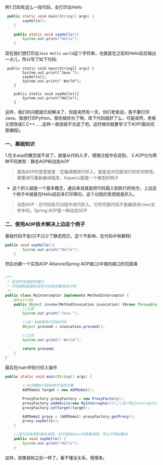 
例1.已知有这么一段代码，会打印出Hello
```java
 public static void main(String[] args) {
        sayHello();
    }
    
    public static void sayHello(){
        System.out.print("Hello");
    }
```
现在我们想打印出``` Java Hello world ```这个字符串，也就是在之前的Hello前后输出一点儿，所以写了如下代码:
```
 public static void main(String[] args) {
        System.out.print("Java ");
        sayHello();
        System.out.print(" World");
    }

    public static void sayHello(){
        System.out.print("Hello");
    }
```
这样，我们的问题就已经解决了，但是突然有一天，你们老板说，我不要打印Java，我想打印Python。那你就好办了啊，改下代码就好了么，可是突然，老板又想改成C,C++......这样一直改就不合适了吧。这时候你就要学习下AOP(面向切面编程)。
###	一、基础知识
1.在关aop的概念就不说了，直接从代码入手，慢慢过程中会说到。
2.AOP分为两种不同类型：静态AOP和动态AOP
>	静态AOP的意思就是：在编译期进行织入，就是说对切面进行的任何修改，都要进行重新编译程序。AspectJ就是一个典型的例子
*	这个织入就是一个基本概念，通白来说就是把代码插入到执行的地方。上边这个例子中就是在Hello前后多打印两句，这个过程的思想就是织入。
>	动态AOP：在代码执行过程中进行织入，它的切面代码不是编译进class文件中的。Spring AOP是一种动态AOP
###	二、使用AOP技术解决上边这个例子
基础代码不变(只不过少了静态而已，这个不影响，在代码中有解释)
```java
public void sayHello(){
        System.out.print("Hello");
    }
```
然后创建一个实现AOP Alliance(Spring AOP接口)中类的接口的切面类
```java

/**
 * 实现环绕通知的接口
 * 环绕通知就是在目标代码前后都会执行的
 */
public class MyInterceptor implements MethodInterceptor {
    @Override
    public Object invoke(MethodInvocation invocation) throws Throwable {
        //之前
        System.out.print("Java ");

        //这一句就是执行目标代码
        Object proceed = invocation.proceed();

        //之后
        System.out.print(" World");

        return proceed;
    }
}
```
最后在main中执行织入操作
```java
public static void main(String[] args) {

        //先创建执行目标类方法的对象
        AOPDemo1 target = new AOPDemo1();

        ProxyFactory proxyFactory = new ProxyFactory();
        proxyFactory.addAdvice(new MyInterceptor());//这个MyInterceptor就是实现SpringAOP接口的类
        proxyFactory.setTarget(target);

        AOPDemo1 proxy = (AOPDemo1) proxyFactory.getProxy();
        proxy.sayHello();
    }

    //因为没有用到类名调用，也不是在main中直接调用，所以不用加静态
    public void sayHello() {
        System.out.print("Hello");
    }
```
这样，效果就和之前一样了。看不懂没关系，慢慢来。


